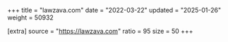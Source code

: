 +++
title = "lawzava.com"
date = "2022-03-22"
updated = "2025-01-26"
weight = 50932

[extra]
source = "https://lawzava.com"
ratio = 95
size = 50
+++
